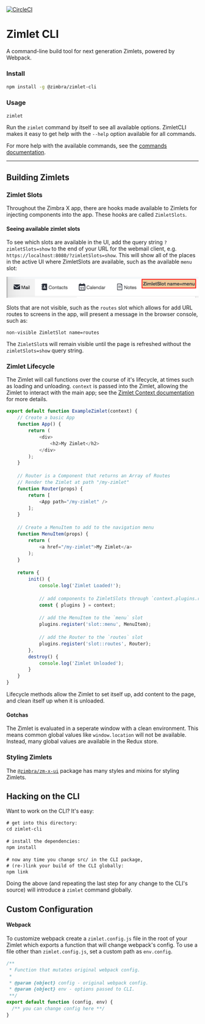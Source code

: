 [![CircleCI](https://circleci.com/gh/Zimbra/zimlet-cli.svg?style=shield&circle-token=770fdb94c5adb3ca436855b59c752a77fc4e7fed)](https://circleci.com/gh/Zimbra/zimlet-cli)

# Zimlet CLI

A command-line build tool for next generation Zimlets, powered by Webpack.

### Install

```sh
npm install -g @zimbra/zimlet-cli
```

### Usage

```
zimlet
```

Run the `zimlet` command by itself to see all available options. ZimletCLI makes it easy to get help with the `--help` option available for all commands.

For more help with the available commands, see the [commands documentation](https://github.com/pl12133/zimlet-cli/tree/docs/first-draft/docs/commands.md#TODOChange+Repo+To+Zimbra).

---

## Building Zimlets

### Zimlet Slots

Throughout the Zimbra X app, there are hooks made available to Zimlets for injecting components into the app. These hooks are called `ZimletSlots`.

#### Seeing available zimlet slots

To see which slots are available in the UI, add the query string `?zimletSlots=show` to the end of your URL for the webmail client, e.g. `https://localhost:8080/?zimletSlots=show`.  This will show all of the places in the active UI where ZimletSlots are available, such as the available `menu` slot:

 ![show slot](./showSlot.png)

Slots that are not visible, such as the `routes` slot which allows for add URL routes to screens in the app, will present a message in the browser console, such as:
```
non-visible ZimletSlot name=routes
```

The `ZimletSlot`s will remain visible until the page is refreshed without the `zimletSlots=show` query string.

### Zimlet Lifecycle

The Zimlet will call functions over the course of it's lifecycle, at times such as loading and unloading. `context` is passed into the Zimlet, allowing the Zimlet to interact with the main app; see the [Zimlet Context documentation](https://github.com/pl12133/zimlet-cli/tree/docs/first-draft/docs/zimlet-context.md#TODOChange+Repo+To+Zimbra) for more details.

```js
export default function ExampleZimlet(context) {
	// Create a basic App
	function App() {
		return (
			<div>
				<h2>My Zimlet</h2>
			</div>
		);
	}

	// Router is a Component that returns an Array of Routes
	// Render the Zimlet at path "/my-zimlet"
	function Router(props) {
		return [
			<App path="/my-zimlet" />
		];
	}

	// Create a MenuItem to add to the navigation menu
	function MenuItem(props) {
		return (
			<a href="/my-zimlet">My Zimlet</a>
		);
	}

	return {
		init() {
			console.log('Zimlet Loaded!');

			// add components to ZimletSlots through `context.plugins.register`
			const { plugins } = context;

			// add the MenuItem to the `menu` slot
			plugins.register('slot::menu', MenuItem);

			// add the Router to the `routes` slot
			plugins.register('slot::routes', Router);
		},
		destroy() {
			console.log('Zimlet Unloaded');
		}
	}
}
```

Lifecycle methods allow the Zimlet to set itself up, add content to the page, and clean itself up when it is unloaded.

#### Gotchas

The Zimlet is evaluated in a seperate window with a clean environment. This means common global values like `window.location` will not be available. Instead, many global values are available in the Redux store.

### Styling Zimlets

The [`@zimbra/zm-x-ui`](https://github.com/Zimbra/zm-x-ui) package has many styles and mixins for styling Zimlets.

## Hacking on the CLI

Want to work on the CLI? It's easy:

```
# get into this directory:
cd zimlet-cli

# install the dependencies:
npm install

# now any time you change src/ in the CLI package,
# (re-)link your build of the CLI globally:
npm link
```

Doing the above (and repeating the last step for any change to the CLI's source) will introduce a `zimlet` command globally.


## Custom Configuration

#### Webpack

To customize webpack create a `zimlet.config.js` file in the root of your Zimlet which exports a function that will change webpack's config. To use a file other than `zimlet.config.js`, set a custom path as `env.config`.

```js
/**
 * Function that mutates original webpack config.
 *
 * @param {object} config - original webpack config.
 * @param {object} env - options passed to CLI.
 **/
export default function (config, env) {
  /** you can change config here **/
}
```
